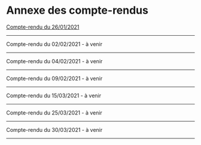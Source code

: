 # Annexe des compte-rendus

[Compte-rendu du 26/01/2021](https://github.com/Inebhis/ISO-27001-argumentons/blob/main/compte-rendus/1.md)

<hr>

Compte-rendu du 02/02/2021 - à venir

<hr>

Compte-rendu du 04/02/2021 - à venir

<hr>

Compte-rendu du 09/02/2021 - à venir

<hr>

Compte-rendu du 15/03/2021 - à venir

<hr>

Compte-rendu du 25/03/2021 - à venir

<hr>

Compte-rendu du 30/03/2021 - à venir

<hr>
